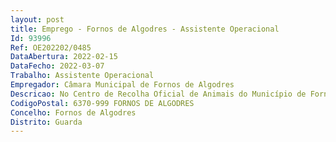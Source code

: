 ```yaml
--- 
layout: post
title: Emprego - Fornos de Algodres - Assistente Operacional
Id: 93996
Ref: OE202202/0485
DataAbertura: 2022-02-15
DataFecho: 2022-03-07
Trabalho: Assistente Operacional
Empregador: Câmara Municipal de Fornos de Algodres
Descricao: No Centro de Recolha Oficial de Animais do Município de Fornos de Algodres assegura se, nomeadamente, o registo atualizado dos animais alojados  participação em campanhas de sensibilização e de adoção de animais  assegura se a higienização e desinfeção das instalações do CRO  manutenção e limpeza das boxes animais  tarefas de apoio nos cuidados de higiene, alimentação, tratamento e profilaxia animal, bem como em ações de esterilização e em operações de captura e recolha de animais domésticos.
CodigoPostal: 6370-999 FORNOS DE ALGODRES
Concelho: Fornos de Algodres
Distrito: Guarda
--- 
```

